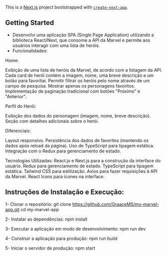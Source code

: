 This is a [Next.js](https://nextjs.org) project bootstrapped with [`create-next-app`](https://nextjs.org/docs/app/api-reference/cli/create-next-app).

## Getting Started

- Desenvolvi uma aplicação SPA (Single Page Application) utilizando a biblioteca React/Next, que consome a API da Marvel e permite aos usuários interagir com uma lista de heróis.
- Funcionalidades:

Home:

Exibição de uma lista de heróis da Marvel, de acordo com a listagem da API. Cada card de herói contém a imagem, nome, uma breve descrição e um botão para favoritar.
Permitir filtrar os heróis pelo nome através de um campo de pesquisa.
Mostrar apenas os personagens favoritos.
Implementação de paginação tradicional com botões "Próximo" e "Anterior".

Perfil do Herói:

Exibição dos dados do personagem (imagem, nome, breve descrição).
Seção com detalhes adicionais sobre o herói.

Diferenciais:

Layout responsivo.
Persistência dos dados de favoritos (mantendo os dados após reload da página).
Uso de TypeScript para tipagem estática.
Integração com o Redux para gerenciamento de estado.

Tecnologias Utilizadas:
React.js e Next.js para a construção da interface do usuário.
Redux para gerenciamento de estado.
TypeScript para tipagem estática.
Tailwind CSS para estilização.
Axios para fazer requisições à API da Marvel.
React Icons para ícones na interface.

## Instruções de Instalação e Execução:

1- Clonar o repositório: git clone https://github.com/GraaceMS/my-marvel-app.git
cd my-marvel-app

2- Instalar as dependências: npm install

3- Executar a aplicação em modo de desenvolvimento: npm run dev

4- Construir a aplicação para produção: npm run build

5- Iniciar o servidor de produção: npm start


